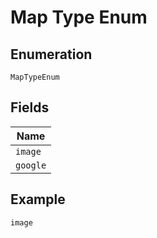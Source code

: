 
# Map Type Enum

## Enumeration

`MapTypeEnum`

## Fields

| Name |
|  --- |
| `image` |
| `google` |

## Example

```
image
```

